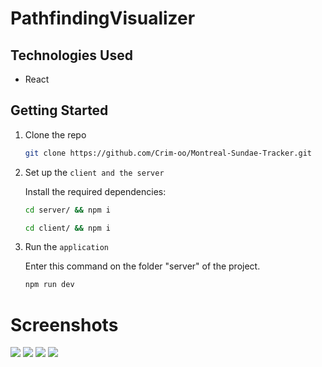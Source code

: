 # PathfindingVisualizer
## Technologies Used
- React

## Getting Started

1. Clone the repo

    ```bash
    git clone https://github.com/Crim-oo/Montreal-Sundae-Tracker.git
    ```

2. Set up the `client and the server`

    Install the required dependencies:

    ```bash
    cd server/ && npm i 
    ```
     ```bash
    cd client/ && npm i 
    ```
    
3. Run the `application`
    
    Enter this command on the folder "server" of the project.
    
    ```bash
    npm run dev 
    ```


# Screenshots
<img src='/image/Init.png' />
<img src='/image/Data.png' />
<img src='/image/Available.png' />
<img src='/image/Unavailable.png' />
